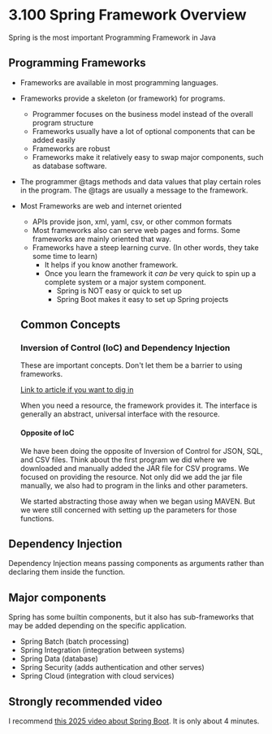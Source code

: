 # 3.100 Spring Framework Overview

Spring is the most important Programming Framework in Java

## Programming Frameworks

- Frameworks are available in most programming languages.
- Frameworks provide a skeleton (or framework) for programs.  
  - Programmer focuses on the business model instead of the overall program structure
  - Frameworks usually have a lot of optional components that can be added easily
  - Frameworks are robust
  - Frameworks make it relatively easy to swap major components, such as database software.
- The programmer @tags methods and data values that play certain roles in the program.  The @tags are usually a message to the framework.
- Most Frameworks are web and internet oriented
  - APIs provide json, xml, yaml, csv, or other common formats
  - Most frameworks also can serve web pages and forms.  Some frameworks are mainly oriented that way.
  - Frameworks have a steep learning curve.  (In other words, they take some time to learn)
    - It helps if you know another framework.
    - Once you learn the framework it *can be* very quick to spin up a complete system or a major system component.
      - Spring is NOT easy or quick to set up
      - Spring Boot makes it easy to set up Spring projects
  
  ## Common Concepts

  ### Inversion of Control (IoC) and Dependency Injection

  These are important concepts.  Don't let them be a barrier to using frameworks.

  [Link to article if you want to dig in](https://www.linkedin.com/pulse/inversion-control-ioc-design-principle-jahid-momin/)

  When you need a resource, the framework provides it.  The interface is generally an abstract, universal interface with the resource.

  #### Opposite of IoC

  We have been doing the opposite of Inversion of Control for JSON, SQL, and CSV files.  Think about the first program we did where we downloaded and manually added the JAR file for CSV programs.  We focused on providing the resource.  Not only did we add the jar file manually, we also had to program in the links and other parameters.

  We started abstracting those away when we began using MAVEN.  But we were still concerned with setting up the parameters for those functions.

## Dependency Injection

Dependency Injection means passing components as arguments rather than declaring them inside the function.

## Major components

Spring has some builtin components, but it also has sub-frameworks that may be added depending on the specific application.

* Spring Batch (batch processing)
* Spring Integration (integration between systems)
* Spring Data (database)
* Spring Security (adds authentication and other serves)
* Spring Cloud (integration with cloud services)


## Strongly recommended video

I recommend [this 2025 video about Spring Boot](https://www.youtube.com/watch?v=v73-ps01c5w).  It is only about 4 minutes.
